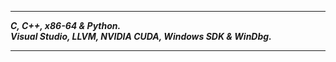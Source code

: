 -----------------
___C, C++, x86-64 & Python.___      
___Visual Studio, LLVM, NVIDIA CUDA, Windows SDK & WinDbg.___    

---------------
